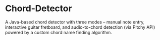 # Chord-Detector
A Java-based chord detector with three modes – manual note entry, interactive guitar fretboard, and audio-to-chord detection (via Pitchy API)  powered by a custom chord name finding algorithm.
